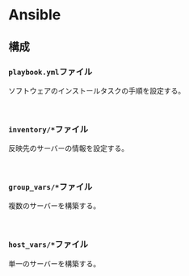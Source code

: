 # Ansible

## 構成

### ```playbook.yml```ファイル

ソフトウェアのインストールタスクの手順を設定する。

<br>

### ```inventory/*```ファイル

反映先のサーバーの情報を設定する。

<br>

### ```group_vars/*```ファイル

複数のサーバーを構築する。

<br>

### ```host_vars/*```ファイル

単一のサーバーを構築する。


